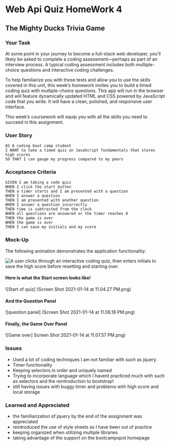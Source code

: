 # Web Api Quiz HomeWork 4 
## The Mighty Ducks Trivia Game

### Your Task
At some point in your journey to become a full-stack web developer, you’ll likely be asked to complete a coding assessment&mdash;perhaps as part of an interview process. A typical coding assessment includes both multiple-choice questions and interactive coding challenges. 

To help familiarize you with these tests and allow you to use the skills covered in this unit, this week’s homework invites you to build a timed coding quiz with multiple-choice questions. This app will run in the browser and will feature dynamically updated HTML and CSS powered by JavaScript code that you write. It will have a clean, polished, and responsive user interface. 

This week’s coursework will equip you with all the skills you need to succeed in this assignment.

### User Story
```
AS A coding boot camp student
I WANT to take a timed quiz on JavaScript fundamentals that stores high scores
SO THAT I can gauge my progress compared to my peers
```

### Acceptance Criteria

```
GIVEN I am taking a code quiz
WHEN I click the start button
THEN a timer starts and I am presented with a question
WHEN I answer a question
THEN I am presented with another question
WHEN I answer a question incorrectly
THEN time is subtracted from the clock
WHEN all questions are answered or the timer reaches 0
THEN the game is over
WHEN the game is over
THEN I can save my initials and my score
```

### Mock-Up

The following animation demonstrates the application functionality:

![A user clicks through an interactive coding quiz, then enters initials to save the high score before resetting and starting over.](./Assets/04-web-apis-homework-demo.gif)

#### Here is what the Start screen looks like!
![Start of quiz]
(Screen Shot 2021-01-14 at 11.04.27 PM.png)

#### And the Question Panel
![question panel]
(Screen Shot 2021-01-14 at 11.06.18 PM.png)

#### Finally, the Game Over Panel
![Game over]
Screen Shot 2021-01-14 at 11.07.57 PM.png)

### Issues
- Used a lot of coding techniques I am not familiar with such as jquery.
- Timer functionality
- Keeping selectors in order and uniquely named
- Trying to incorporate language which I havent practiced much with such as selectors and the reintroduction to bootstrap!
- still having issues with buggy timer and problems with high score and local storage

### Learned and Appreciated
- the familiarization of jquery by the end of the assignment was appreciated
- reintroduced the use of style sheets as I have been out of practice
- keeping organized when utilizing multiple libraries
- taking advantage of the support on the bootcampspot homepage

